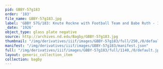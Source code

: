 ```yaml
---
pid: GBBY-57g183
order: '183'
file_name: GBBY-57g183.jpg
label: 'GBBY 57G/183: Knute Rockne with Football Team and Babe Ruth - 1926'
_date: '1926'
object_type: glass plate negative
source: http://archives.nd.edu/Bagby/GBBY-57g183.jpg
thumbnail: "/img/derivatives/iiif/images/GBBY-57g183/full/250,/0/default.jpg"
manifest: "/img/derivatives/iiif/images/GBBY-57g183/manifest.json"
full: "/img/derivatives/iiif/images/GBBY-57g183/full/1140,/0/default.jpg"
layout: generic_collection_item
collection: bagby
---
```

